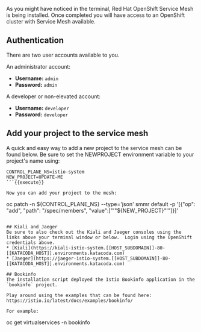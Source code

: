 As you might have noticed in the terminal, Red Hat OpenShift Service Mesh is being installed.  Once completed you will have access to an OpenShift cluster with Service Mesh available.

## Authentication
There are two user accounts available to you.

An administrator account:
* **Username:** `admin`
* **Password:** `admin`

A developer or non-elevated account:
* **Username:** `developer`
* **Password:** `developer`

## Add your project to the service mesh
A quick and easy way to add a new project to the service mesh can be found below.  Be sure to set the NEWPROJECT environment variable to your project's name using:

```
CONTROL_PLANE_NS=istio-system
NEW_PROJECT=UPDATE-ME
```{{execute}}

Now you can add your project to the mesh:

``` 
oc patch -n ${CONTROL_PLANE_NS} --type='json' smmr default -p '[{"op": "add", "path": "/spec/members", "value":["'"${NEW_PROJECT}"'"]}]'
```{{execute}}

## Kiali and Jaeger
Be sure to also check out the Kiali and Jaeger consoles using the links above your terminal window or below.  Login using the OpenShift credentials above.
* [Kiali](https://kiali-istio-system.[[HOST_SUBDOMAIN]]-80-[[KATACODA_HOST]].environments.katacoda.com)
* [Jaeger](https://jaeger-istio-system.[[HOST_SUBDOMAIN]]-80-[[KATACODA_HOST]].environments.katacoda.com)

## Bookinfo
The installation script deployed the Istio Bookinfo application in the `bookinfo` project.

Play around using the examples that can be found here: https://istio.io/latest/docs/examples/bookinfo/

For example:
```
oc get virtualservices -n bookinfo
```{{execute}}

